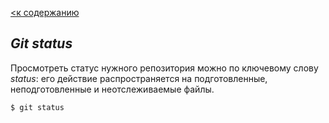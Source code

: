 [<к содержанию](./readeaboutgit.md)

## ***Git status***

Просмотреть статус нужного репозитория можно по ключевому слову *status*: его действие распространяется на подготовленные, неподготовленные и неотслеживаемые файлы.

``````
$ git status
``````
